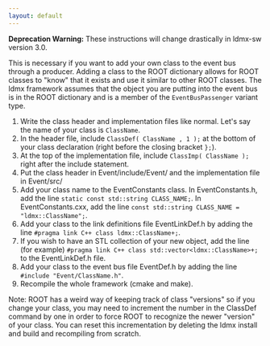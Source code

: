 ```yaml
---
layout: default
---
```


**Deprecation Warning:** These instructions will change drastically in ldmx-sw version 3.0.

This is necessary if you want to add your own class to the event bus through a producer. Adding a class to the ROOT dictionary allows for ROOT classes to "know" that it exists and use it similar to other ROOT classes. The ldmx framework assumes that the object you are putting into the event bus is in the ROOT dictionary and is a member of the `EventBusPassenger` variant type.

1. Write the class header and implementation files like normal. Let's say the name of your class is `ClassName`.
2. In the header file, include `ClassDef( ClassName , 1 );` at the bottom of your class declaration (right before the closing bracket `};`).
3. At the top of the implementation file, include `ClassImp( ClassName );` right after the include statement.
4. Put the class header in Event/include/Event/ and the implementation file in Event/src/
5. Add your class name to the EventConstants class. In EventConstants.h, add the line `static const std::string CLASS_NAME;`. In EventConstants.cxx, add the line `const std::string CLASS_NAME = "ldmx::ClassName";`.
6. Add your class to the link definitions file EventLinkDef.h by adding the line `#pragma link C++ class ldmx::ClassName+;`.
7. If you wish to have an STL collection of your new object, add the line (for example) `#pragma link C++ class std::vector<ldmx::ClassName>+;` to the EventLinkDef.h file.
7. Add your class to the event bus file EventDef.h by adding the line `#include "Event/ClassName.h"`.
8. Recompile the whole framework (cmake and make).

Note: ROOT has a weird way of keeping track of class "versions" so if you change your class, you may need to increment the number in the ClassDef command by one in order to force ROOT to recognize the newer "version" of your class. You can reset this incrementation by deleting the ldmx install and build and recompiling from scratch.
